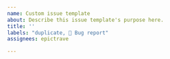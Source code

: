 ```yaml
---
name: Custom issue template
about: Describe this issue template's purpose here.
title: ''
labels: "duplicate, 🐛 Bug report"
assignees: epictrave

---
```



